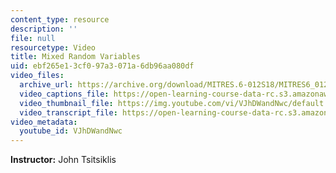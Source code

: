 ```yaml
---
content_type: resource
description: ''
file: null
resourcetype: Video
title: Mixed Random Variables
uid: ebf265e1-3cf0-97a3-071a-6db96aa080df
video_files:
  archive_url: https://archive.org/download/MITRES.6-012S18/MITRES6_012S18_L09-06_300k.mp4
  video_captions_file: https://open-learning-course-data-rc.s3.amazonaws.com/res-6-012-introduction-to-probability-spring-2018/cc8488058ab15795b9df3caa085a7a00_VJhDWandNwc.vtt
  video_thumbnail_file: https://img.youtube.com/vi/VJhDWandNwc/default.jpg
  video_transcript_file: https://open-learning-course-data-rc.s3.amazonaws.com/res-6-012-introduction-to-probability-spring-2018/29b49f966fe08a76a2192e24b28e51dd_VJhDWandNwc.pdf
video_metadata:
  youtube_id: VJhDWandNwc
---
```


**Instructor:** John Tsitsiklis